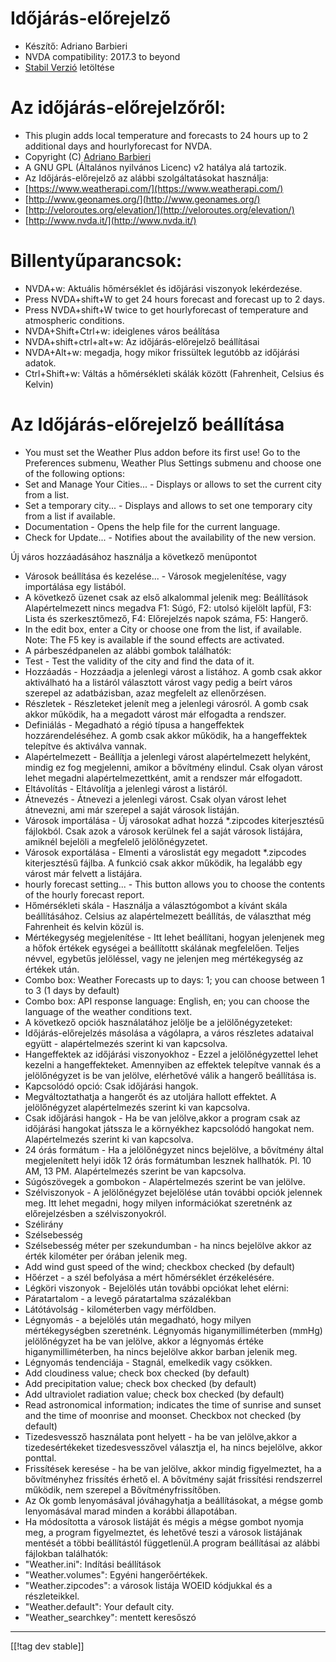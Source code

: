 # Időjárás-előrejelző #

* Készítő: Adriano Barbieri
* NVDA compatibility: 2017.3 to beyond
* [Stabil Verzió][1] letöltése

# Az időjárás-előrejelzőről: #

* This plugin adds local temperature and forecasts to 24 hours up to 2
  additional days and hourlyforecast for NVDA.
* Copyright (C) [Adriano Barbieri](mailto:adrianobarb@yahoo.it)
* A GNU GPL (Általános nyilvános Licenc) v2 hatálya alá tartozik.
* Az Időjárás-előrejelző az alábbi szolgáltatásokat használja:
* [https://www.weatherapi.com/](https://www.weatherapi.com/)
* [http://www.geonames.org/](http://www.geonames.org/)
* [http://veloroutes.org/elevation/](http://veloroutes.org/elevation/)
* [http://www.nvda.it/](http://www.nvda.it/)

# Billentyűparancsok: #

* NVDA+w: Aktuális hőmérséklet és időjárási viszonyok lekérdezése.
* Press NVDA+shift+W to get 24 hours forecast and forecast up to 2 days.
* Press NVDA+shift+W twice to get hourlyforecast of temperature and
  atmospheric conditions.
* NVDA+Shift+Ctrl+w: ideiglenes város beálítása
* NVDA+shift+ctrl+alt+w: Az időjárás-előrejelző beállításai
* NVDA+Alt+w: megadja, hogy mikor frissültek legutóbb az időjárási adatok.
* Ctrl+Shift+w: Váltás a hőmérsékleti skálák között (Fahrenheit, Celsius és
  Kelvin)

# Az Időjárás-előrejelző beállítása #

* You must set the Weather Plus addon before its first use! Go to the Preferences submenu, Weather Plus Settings submenu and choose one of the following options:
 * Set and Manage Your Cities... - Displays or allows to set the current city from a list.
 * Set a temporary city... - Displays and allows to set one temporary city from a list if available.
 * Documentation - Opens the help file for the current language.
 * Check for Update... - Notifies about the availability of the new version.

Új város hozzáadásához használja a következő menüpontot

* Városok beállítása és kezelése... - Városok megjelenítése, vagy
  importálása egy listából.
* A következő üzenet csak az első alkalommal jelenik meg: Beállítások
  Alapértelmezett nincs megadva F1: Súgó, F2: utolsó kijelölt lapfül, F3:
  Lista és szerkesztőmező, F4: Előrejelzés napok száma, F5: Hangerő.
* In the edit box, enter a City or choose one from the list, if
  available. Note: The F5 key is available if the sound effects are
  activated.
* A párbeszédpanelen az alábbi gombok találhatók:
* Test - Test the validity of the city and find the data of it.
* Hozzáadás - Hozzáadja a jelenlegi várost a listához. A gomb csak akkor
  aktiválható ha a listáról választott várost vagy pedig a beírt város
  szerepel az adatbázisban, azaz megfelelt az ellenőrzésen.
* Részletek - Részleteket jelenít meg a jelenlegi városról. A gomb csak
  akkor működik, ha a megadott várost már elfogadta a rendszer.
* Definiálás - Megadható a régió típusa a hangeffektek hozzárendeléséhez. A
  gomb csak akkor működik, ha a hangeffektek telepítve és aktiválva vannak.
* Alapértelmezett - Beállítja a jelenlegi várost alapértelmezett helyként,
  mindig ez fog megjelenni, amikor a bővítmény elindul. Csak olyan várost
  lehet megadni alapértelmezettként, amit a rendszer már elfogadott.
* Eltávolítás - Eltávolítja a jelenlegi várost a listáról.
* Átnevezés - Átnevezi a jelenlegi várost. Csak olyan várost lehet
  átnevezni, ami már szerepel a saját városok listáján.
* Városok importálása - Új városokat adhat hozzá *.zipcodes kiterjesztésű
  fájlokból. Csak azok a városok kerülnek fel a saját városok listájára,
  amiknél bejelöli a megfelelő jelölőnégyzetet.
* Városok exportálása - Elmenti a városlistát egy megadott *.zipcodes
  kiterjesztésű fájlba. A funkció csak akkor működik, ha legalább egy várost
  már felvett a listájára.
* hourly forecast setting... - This button allows you to choose the contents
  of the hourly forecast report.
* Hőmérsékleti skála - Használja a választógombot a kívánt skála
  beállításához. Celsius az alapértelmezett beállítás, de választhat még
  Fahrenheit és kelvin közül is.
* Mértékegység megjelenítése - Itt lehet beállítani, hogyan jelenjenek meg a
  hőfok értékek egységei a beállítottt skálának megfelelően. Teljes névvel,
  egybetűs jelöléssel, vagy ne jelenjen meg mértékegység az értékek után.
* Combo box: Weather Forecasts up to days: 1; you can choose between 1 to 3
  (1 days by default)
* Combo box: API response language: English, en; you can choose the language
  of the weather conditions text.
* A következő opciók használatához jelölje be a jelölőnégyzeteket:
* Időjárás-előrejelzés másolása a vágólapra, a város részletes adataival
  együtt - alapértelmezés szerint ki van kapcsolva.
* Hangeffektek az időjárási viszonyokhoz - Ezzel a jelölőnégyzettel lehet
  kezelni a hangeffekteket. Amennyiben az effektek telepítve vannak és a
  jelölőnégyzet is be van jelölve, elérhetővé válik a hangerő beállítása is.
* Kapcsolódó opció: Csak időjárási hangok.
* Megváltoztathatja a hangerőt és az utoljára hallott effektet. A
  jelölőnégyzet alapértelmezés szerint ki van kapcsolva.
* Csak időjárási hangok - Ha be van jelölve,akkor a program csak az
  időjárási hangokat játssza le a környékhez kapcsolódó hangokat
  nem. Alapértelmezés szerint ki van kapcsolva.
* 24 órás formátum - Ha a jelölőnégyzet nincs bejelölve, a bővítmény által
  megjelenített helyi idők 12 órás formátumban lesznek hallhatók. Pl. 10 AM,
  13 PM. Alapértelmezés szerint be van kapcsolva.
* Súgószövegek a gombokon - Alapértelmezés szerint be van jelölve.
* Szélviszonyok - A jelölőnégyzet bejelölése után további opciók jelennek
  meg. Itt lehet megadni, hogy milyen információkat szeretnénk az
  előrejelzésben a szélviszonyokról.
* Szélirány
* Szélsebesség
* Szélsebesség méter per szekundumban - ha nincs bejelölve akkor az érték
  kilométer per órában jelenik meg.
* Add wind gust speed of the wind; checkbox checked (by default)
* Hőérzet - a szél befolyása a mért hőmérséklet érzékelésére.
* Légköri viszonyok - Bejelölés után további opciókat lehet elérni:
* Páratartalom - a levegő páratartalma százalékban
* Látótávolság - kilométerben vagy mérföldben.
* Légnyomás - a bejelölés után megadható, hogy milyen mértékegységben
  szeretnénk. Légnyomás higanymilliméterben (mmHg) jelölőnégyzet ha be van
  jelölve, akkor a légnyomás értéke higanymilliméterben, ha nincs bejelölve
  akkor barban jelenik meg.
* Légnyomás tendenciája - Stagnál, emelkedik vagy csökken.
* Add cloudiness value; check box checked (by default)
* Add precipitation value; check box checked (by default)
* Add ultraviolet radiation value; check box checked (by default)
* Read astronomical information; indicates the time of sunrise and sunset
  and the time of moonrise and moonset. Checkbox not checked (by default)
* Tizedesvessző használata pont helyett - ha be van jelölve,akkor a
  tizedesértékeket tizedesvesszővel választja el, ha nincs bejelölve, akkor
  ponttal.
* Frissítések keresése - ha be van jelölve, akkor mindig figyelmeztet, ha a
  bővítményhez frissítés érhető el. A bővítmény saját frissítési rendszerrel
  működik, nem szerepel a Bővítményfrissítőben.
* Az Ok gomb lenyomásával jóváhagyhatja a beállításokat, a mégse gomb
  lenyomásával marad minden a korábbi állapotában.
* Ha módosította a városok listáját és mégis a mégse gombot nyomja meg, a
  program figyelmeztet, és lehetővé teszi a városok listájának mentését a
  többi beállítástól függetlenül.A program beállításai az alábbi fájlokban
  találhatók:
* "Weather.ini": Indítási beállítások
* "Weather.volumes": Egyéni hangerőértékek.
* "Weather.zipcodes": a városok listája WOEID kódjukkal és a részleteikkel.
* "Weather.default": Your default city.
* "Weather_searchkey": mentett keresőszó

--------------------------------------------------------------------------------

[[!tag dev stable]]

[1]: https://www.nvaccess.org/addonStore/legacy?file=Weather_Plus
